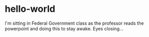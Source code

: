 # hello-world

I'm sitting in Federal Government class as the professor reads the powerpoint and doing this to stay awake. Eyes closing...
